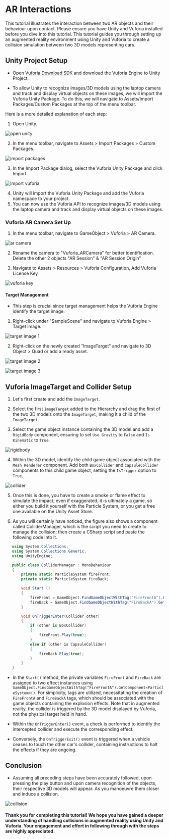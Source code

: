 # AR Interactions

This tutorial illustrates the interaction between two AR objects and their behaviour upon contact. Please ensure you have Unity and Vuforia installed before you dive into this tutorial. 
This tutorial guides you through setting up an augmented reality environment using Unity and Vuforia to create a collision simulation between two 3D models representing cars.

## Unity Project Setup

- Open [Vuforia Download SDK](https://developer.vuforia.com/downloads/sdk) and download the Vuforia Engine to Unity Project.
  
- To allow Unity to recognize images/3D models using the laptop camera and track and display virtual objects on these images, we will import the Vuforia Unity Package. To do this, we will navigate to Assets/Import Packages/Custom Packages at the top of the menu toolbar.

Here is a more detailed explanation of each step:

1. Open Unity.

![open unity](../Images/vuforia_1.png)


2. In the menu toolbar, navigate to Assets > Import Packages > Custom Packages.


![import packages](../Images/vuforia_2.png)


3. In the Import Package dialog, select the Vuforia Unity Package and click Import.


![import vuforia](../Images/vuforia_3.png)



4. Unity will import the Vuforia Unity Package and add the Vuforia namespace to your project.
5. You can now use the Vuforia API to recognize images/3D models using the laptop camera and track and display virtual objects on these images.


### Vuforia AR Camera Set Up

1. In the menu toolbar, navigate to GameObject > Vuforia > AR Camera.


![ar camera](../Images/vuforia_6.png)

2. Rename the camera to "Vuforia_ARCamera" for better identification. Delete the other 2 objects "AR Session" & "AR Session Origin"


3. Navigate to Assets > Resources > Vuforia Configuration, Add Vuforia License Key


![vuforia key](../Images/vuforia_7.png)


#### Target Management

- This step is crucial since target management helps the Vuforia Engine identify the target image. 

1. Right-click under "SampleScene" and navigate to Vuforia Engine > Target Image.


![target image 1](../Images/vuforia_12.png)


2. Right-click on the newly created "ImageTarget" and navigate to 3D Object > Quad or add a ready asset.


![target image 2](../Images/vuforia_13.png)

![target image 3](../Images/vuforia_14.png)



## Vuforia ImageTarget and Collider Setup

1. Let's first create and add the `ImageTarget`.

2. Select the first `ImageTarget` added to the Hierarchy and drag the first of the two 3D models onto the `ImageTarget`, making it a child of the `ImageTarget`.

3. Select the game object instance containing the 3D model and add a `RigidBody` component, ensuring to set `Use Gravity` to `False` and `Is Kinematic` to `True`.

![rigidbody](../Images/vuforia_22.png)

4. Within the 3D model, identify the child game object associated with the `Mesh Renderer` component. Add both `BoxCollider` and `CapsuleCollider` components to this child game object, setting the `IsTrigger` option to `True`.


![collider](../Images/vuforia_23.png)

5. Once this is done, you have to create a smoke or flame effect to simulate the impact; even if exaggerated, it is ultimately a game, so either you build it yourself with the Particle System, or you get a free one available on the Unity Asset Store.

6. As you will certainly have noticed, the figure also shows a component called ColliderManager, which is the script you need to create to manage the collision; then create a CSharp script and paste the following code into it.

```csharp
   using System.Collections;
   using System.Collections.Generic;
   using UnityEngine;

   public class ColliderManager : MonoBehaviour
   {
       private static ParticleSystem fireFront;
       private static ParticleSystem fireBack;

       void Start ()
       {
           fireFront = GameObject.FindGameObjectWithTag("FireFrontA").GetComponent<ParticleSystem>();
           fireBack = GameObject.FindGameObjectWithTag("FireBackA").GetComponent<ParticleSystem>();
       }

       void OnTriggerEnter(Collider other)
       {
           if (other is BoxCollider)
           {
               fireFront.Play(true);
           }
           else if (other is CapsuleCollider)
           {
               fireBack.Play(true);
           }
       }
   }
```
- In the `Start()` method, the private variables `FireFront` and `FireBack` are assigned to two effect instances using `GameObject.FindGameObjectWithTag("FireFrontA").GetComponent<ParticleSystem>()`. For simplicity, tags are utilized, necessitating the creation of `FireFrontA` and `FireBackA` tags, which should be associated with the game objects containing the explosion effects. Note that in augmented reality, the collider is triggered by the 3D model displayed by Vuforia, not the physical target held in hand.

- Within the `OnTriggerEnter()` event, a check is performed to identify the intercepted collider and execute the corresponding effect.

- Conversely, the `OnTriggerExit()` event is triggered when a vehicle ceases to touch the other car's collider, containing instructions to halt the effects if they are ongoing.

## Conclusion

- Assuming all preceding steps have been accurately followed, upon pressing the play button and upon camera recognition of the objects, their respective 3D models will appear. As you manoeuvre them closer and induce a collision.


![collision](../Images/vuforia_21.png)

#### Thank you for completing this tutorial! We hope you have gained a deeper understanding of handling collisions in augmented reality using Unity and Vuforia. Your engagement and effort in following through with the steps are highly appreciated.
